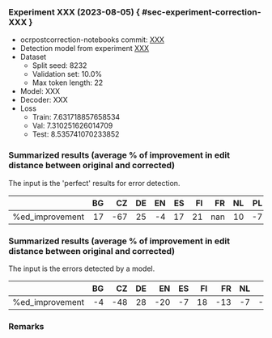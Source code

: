 ### Experiment XXX (2023-08-05) { #sec-experiment-correction-XXX }

* ocrpostcorrection-notebooks commit: [XXX](XXX)
* Detection model from experiment [XXX](XXX)
* Dataset
    * Split seed: 8232
    * Validation set: 10.0%
    * Max token length: 22
* Model: XXX
* Decoder: XXX
* Loss
    * Train: 7.631718857658534
    * Val: 7.310251626014709
    * Test: 8.535741070233852

### Summarized results (average % of improvement in edit distance between original and corrected)

The input is the 'perfect' results for error detection.

|                 |   BG |   CZ |   DE |   EN |   ES |   FI |   FR |   NL |   PL |   SL |
|:----------------|-----:|-----:|-----:|-----:|-----:|-----:|-----:|-----:|-----:|-----:|
| %ed_improvement |   17 |  -67 |   25 |   -4 |   17 |   21 |  nan |   10 |   -7 |  -32 |

### Summarized results (average % of improvement in edit distance between original and corrected)

The input is the errors detected by a model.

|                 |   BG |   CZ |   DE |   EN |   ES |   FI |   FR |   NL |   PL |   SL |
|:----------------|-----:|-----:|-----:|-----:|-----:|-----:|-----:|-----:|-----:|-----:|
| %ed_improvement |   -4 |  -48 |   28 |  -20 |   -7 |   18 |  -13 |   -7 |  -15 |  -47 |

### Remarks